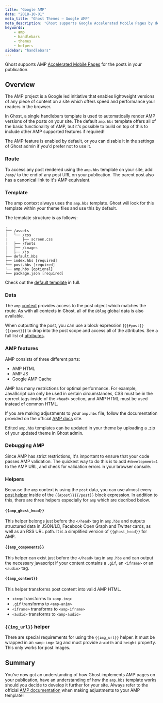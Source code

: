 ```yaml
---
title: "Google AMP"
date: "2018-10-01"
meta_title: "Ghost Themes – Google AMP"
meta_description: "Ghost supports Google Accelerated Mobile Pages by default ⚡️ Discover all of the tools you need to develop AMP pages with Ghost!"
keywords:
    - amp
    - handlebars
    - themes
    - helpers
sidebar: "handlebars"
---
```


Ghost supports AMP [Accelerated Mobile Pages](https://www.ampproject.org/) for the posts in your publication.

## Overview
The AMP project is a Google led initiative that enables lightweight versions of any piece of content on a site which offers speed and performance your readers in the browser.

In Ghost, a single handlebars template is used to automatically render AMP versions of the posts on your site. The default `amp.hbs` template offers all of the basic functionality of AMP, but it's possible to build on top of this to include other AMP supported features if required!

The AMP feature is enabled by default, or you can disable it in the settings of Ghost admin if you'd prefer not to use it.


### Route

To access any post rendered using the `amp.hbs` template on your site, add `/amp/` to the end of any post URL on your publication. The parent post also has a canonical link to it's AMP equivalent. 


### Template

The amp context always uses the `amp.hbs` template. Ghost will look for this template within your theme files and use this by default. 

The template structure is as follows: 

```
.
├── /assets
|   └── /css
|       ├── screen.css
|   ├── /fonts
|   ├── /images
|   ├── /js
├── default.hbs 
├── index.hbs [required]
└── post.hbs [required]
└── amp.hbs [optional]
└── package.json [required]
```

Check out the [default template](https://github.com/TryGhost/Ghost/blob/master/core/server/apps/amp/lib/views/amp.hbs/) in full. 


### Data

The `amp` [context](/api/handlebars-themes/context/) provides access to the post object which matches the route. As with all contexts in Ghost, all of the `@blog` global data is also available.

When outputting the post, you can use a block expression (`{{#post}}{{/post}}`) to drop into the post scope and access all of the attributes. See a full list of [attributes](/api/handlebars-themes/context/post/#post-object-attributes/).

### AMP features

AMP consists of three different parts: 

* AMP HTML
* AMP JS
* Google AMP Cache

AMP has many restrictions for optimal performance. For example, JavaScript can only be used in certain circumstances, CSS must be in the correct tags inside of the `<head>` section, and AMP HTML must be used instead of common HTML. 

If you are making adjustments to your `amp.hbs` file, follow the documentation provided on the official [AMP docs](https://www.ampproject.org/) site.

Edited `amp.hbs` templates can be updated in your theme by uploading a .zip of your updated theme in Ghost admin.

### Debugging AMP

Since AMP has strict restrictions, it's important to ensure that your code passes AMP validation. The quickest way to do this is to add `#development=1` to the AMP URL, and check for validation errors in your browser console. 

### Helpers

Because the `amp` context is using the `post` data, you can use almost every [post helper](/api/handlebars-themes/context/post/#helpers) inside of the `{{#post}}{{/post}}` block expression. In addition to this, there are three helpers especially for `amp` which are decribed below. 

#### `{{amp_ghost_head}}` 

This helper belongs just before the `</head>` tag in `amp.hbs` and outputs structured data in JSON/LD, Facebook Open Graph and Twitter cards, as well as an RSS URL path. It is a simplified version of `{{ghost_head}}` for AMP.

#### `{{amp_components}}`

This helper can exist just before the `</head>` tag in `amp.hbs` and can output the necessary javascript if your content contains a `.gif`, an `<iframe>` or an `<audio>` tag. 

#### `{{amp_content}}`

This helper transforms post content into valid AMP HTML. 

* `<img>` transforms to `<amp-img>`
* `.gif` transforms to `<amp-anim>`
* `<iframe>` transforms to `<amp-iframe>`
* `<audio>` transforms to `<amp-audio>`

### `{{img_url}}` helper

There are special requirements for using the `{{img_url}}` helper. It must be wrapped in an `<amp-img>` tag and must provide a `width` and `height` property. This only works for post images. 


## Summary 

You've now got an understanding of how Ghost implements AMP pages on your publication, have an understanding of how the `amp.hbs` template works should you decide to develop it further for your site. Always refer to the official [AMP documentation](https://www.ampproject.org/docs/) when making adjustments to your AMP template!
